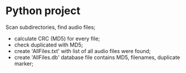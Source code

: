 # Python project
Scan subdirectories, find audio files;
  - calculate CRC (MD5) for every file;
  - check duplicated with MD5;
  - create 'AllFiles.txt' with list of all audio files were found;
  - create 'AllFiles.db' database file contains MD5, filenames, duplicate marker;
 
